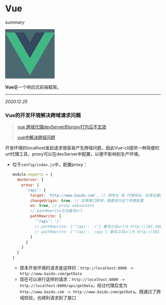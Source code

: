 # Vue

*summary*

<img src="Vue.assets/image-20201225112909319.png" alt="image-20201225112909319" style="zoom:80%;" />

**Vue**是一个响应式前端框架。

---

*2020.12.25*

### Vue的开发环境解决跨域请求问题

> [vue 跨域代理devServer的proxy打包后不生效](https://blog.csdn.net/jesion_t/article/details/105360625)
>
> [vue中解决跨域问题](https://www.cnblogs.com/ldlx-mars/p/7816316.html)

开发环境的localhost发起请求很容易产生跨域问题，因此Vue-cli提供一种简便的url代理工具，proxy可以在devServer中配置，以便不影响到生产环境。

- 位于`config/index.js`中，配置proxy：

  ```js
  module.exports = {
    devServer: {
      proxy: {
        '/api': {
          target: 'http://www.baidu.com', // 源地址 或 代理地址，这里设置的地址会代替axios中设置的baseURL
          changeOrigin: true, // 如果接口跨域，需要进行这个参数配置
          ws: true, // proxy websockets
          // pathRewrite方法重写url
          pathRewrite: {
            '^/api': '/'
            // pathRewrite: {'^/api': '/'} 重写之后url为 http://192.168.1.16:8085/xxxx
            // pathRewrite: {'^/api': '/api'} 重写之后url为 http://192.168.1.16:8085/api/xxxx
          }
        }
      }
    }
  }
  ```
  - 原本开发环境的请求是这样的：`http://localhost:8000 -> http://www.baidu.com/getData `
  - 现在可以进行这样的请求：`http://localhost:8000 -> http://localhost:8000/api/getData`，经过代理后变为`http://www.baidu.com -> http://www.baidu.com/getData`。既通过了跨域校验，也顺利请求到了接口